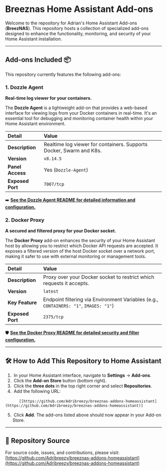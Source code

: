 # Breeznas Home Assistant Add-ons

Welcome to the repository for Adrian's Home Assistant Add-ons (**BreezNAS**). This repository hosts a collection of specialized add-ons designed to enhance the functionality, monitoring, and security of your Home Assistant installation.

---

## Add-ons Included 📦

This repository currently features the following add-ons:

### 1. Dozzle Agent

**Real-time log viewer for your containers.**

The **Dozzle Agent** is a lightweight add-on that provides a web-based interface for viewing logs from your Docker containers in real-time. It's an essential tool for debugging and monitoring container health within your Home Assistant environment.

| Detail | Value |
| :--- | :--- |
| **Description** | Realtime log viewer for containers. Supports Docker, Swarm and K8s. |
| **Version** | `v8.14.5` |
| **Panel Access** | Yes (`Dozzle-Agent`) |
| **Exposed Port** | `7007/tcp` |

➡️ **[See the Dozzle Agent README for detailed information and configuration.](./doozle/README.MD)**

### 2. Docker Proxy

**A secured and filtered proxy for your Docker socket.**

The **Docker Proxy** add-on enhances the security of your Home Assistant host by allowing you to restrict which Docker API requests are accepted. It exposes a filtered version of the host Docker socket over a network port, making it safer to use with external monitoring or management tools.

| Detail | Value |
| :--- | :--- |
| **Description** | Proxy over your Docker socket to restrict which requests it accepts. |
| **Version** | `latest` |
| **Key Feature** | Endpoint filtering via Environment Variables (e.g., `CONTAINERS: "1"`, `IMAGES: "1"`) |
| **Exposed Port** | `2375/tcp` |

🛡️ **[See the Docker Proxy README for detailed security and filter configuration.](./docker-proxy/README.MD)**

---

## 🛠️ How to Add This Repository to Home Assistant

1.  In your Home Assistant interface, navigate to **Settings** -> **Add-ons**.
2.  Click the **Add-on Store** button (bottom right).
3.  Click the **three dots** in the top right corner and select **Repositories**.
4.  Add the following URL:

    ```
    [[https://github.com/Adribreezy/breeznas-addons-homeassistant](https://github.com/Adribreezy/breeznas-addons-homeassistant)]
    ```

5.  Click **Add**. The add-ons listed above should now appear in your Add-on Store.

---

## 🔗 Repository Source

For source code, issues, and contributions, please visit:
[https://github.com/Adribreezy/breeznas-addons-homeassistant](https://github.com/Adribreezy/breeznas-addons-homeassistant)